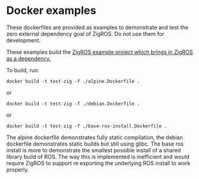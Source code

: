 # Docker examples

These dockerfiles are provided as examples to demonstrate and test the zero external dependency goal of ZigROS.
Do not use them for development.

These examples build the [ZigROS example project which brings in ZigROS as a dependency.](https://github.com/zig-robotics/rclcpp_example)

To build, run:
```
docker build -t test-zig -f ./alpine.Dockerfile .
```
or
```
docker build -t test-zig -f ./debian.Dockerfile .
```
or
```
docker build -t test-zig -f ./base-ros-install.Dockerfile .
```

The alpine dockerfile demonstrates fully static compilation, the debian dockerfile demonstrates static builds but still using glibc.
The base ros install is more to demonstrate the smallest possible install of a shared library build of ROS.
The way this is implemented is inefficient and would require ZigROS to support re exporting the underlying ROS install to work properly.
